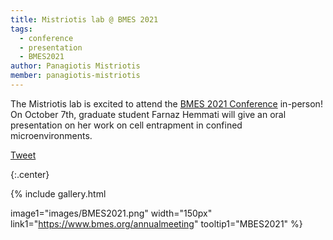 ```yaml
---
title: Mistriotis lab @ BMES 2021
tags:
  - conference
  - presentation
  - BMES2021
author: Panagiotis Mistriotis
member: panagiotis-mistriotis
---
```


The Mistriotis lab is excited to attend the [BMES 2021 Conference](https://www.bmes.org/annualmeeting) in-person! On October 7th, graduate student Farnaz Hemmati will give an oral presentation on her work on cell entrapment in confined microenvironments. 

<a href="https://twitter.com/share?ref_src=twsrc%5Etfw" class="twitter-share-button" name="twitter:card" content="summary" data-show-count="false">Tweet</a><script async src="https://platform.twitter.com/widgets.js" charset="utf-8"></script>

{:.center}

{%
  include gallery.html

  image1="images/BMES2021.png"
  width="150px"
  link1="https://www.bmes.org/annualmeeting"
  tooltip1="MBES2021"
%}

